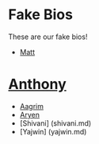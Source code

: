 # Fake Bios

These are our fake bios!

* [Matt](matt.md)
# [Anthony](anthony.md)
* [Aagrim](aagrim.md)
* [Aryen](aryen.md)
* [Shivani] (shivani.md)
* [Yajwin] (yajwin.md)
